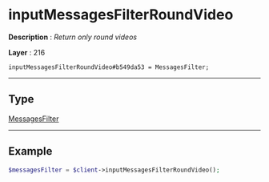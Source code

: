 # inputMessagesFilterRoundVideo

**Description** : *Return only round videos*

**Layer** : 216

```tl
inputMessagesFilterRoundVideo#b549da53 = MessagesFilter;
```

---

## Type

[MessagesFilter](type/MessagesFilter)

---

## Example

```php
$messagesFilter = $client->inputMessagesFilterRoundVideo();
```